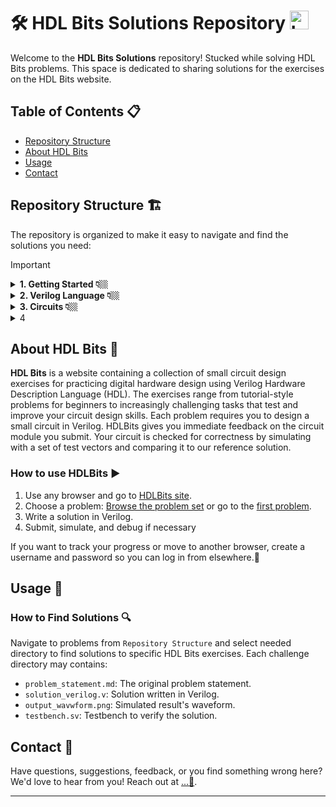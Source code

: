 # 🛠️ HDL Bits Solutions Repository   <img src="https://hdlbits.01xz.net/images/logo270.png" alt="Logo" width="30" height="30">

Welcome to the **HDL Bits Solutions** repository! Stucked while solving HDL Bits problems. This space is dedicated to sharing solutions for the exercises on the HDL Bits website.

## Table of Contents 📋


- [Repository Structure](#repository-structure)
- [About HDL Bits](#about-hdl-bits)
- [Usage](#usage)
- [Contact](#contact)


## Repository Structure 🏗️
The repository is organized to make it easy to navigate and find the solutions you need:

> [!IMPORTANT]
> <details>
>   <summary>  <strong>1. Getting Started 👇🏼</strong> </summary>
>   
>   - 1.1. [Step One](https://github.com/Nidhinchandran47/HDLbits-Solutions/tree/main/Getting%20Started/Step%20One)
>   - 1.2. [Zero](https://github.com/Nidhinchandran47/HDLbits-Solutions/tree/main/Getting%20Started/Zero)
>     
> </details>
> <details>
>   <summary> <strong>2. Verilog Language 👇🏼</strong> </summary>
> 
>   - <details>
>     <summary> 2.1. <a href="https://github.com/Nidhinchandran47/HDLbits-Solutions/tree/main/Verilog%20Language/Basics"> <b>Basic </b> </a> 🔻 </summary>
>     
>     - 2.1.1. [Simple wire](https://github.com/Nidhinchandran47/HDLbits-Solutions/tree/main/Verilog%20Language/Basics/Simple%20wire)
>     - 2.1.2. [Four wires](https://github.com/Nidhinchandran47/HDLbits-Solutions/tree/main/Verilog%20Language/Basics/Four%20wires)
>     - 2.1.3. [Inverter](https://github.com/Nidhinchandran47/HDLbits-Solutions/tree/main/Verilog%20Language/Basics/Inverter)
>     - 2.1.4. [And Gate](https://github.com/Nidhinchandran47/HDLbits-Solutions/tree/main/Verilog%20Language/Basics/And%20Gate)
>     - 2.1.5. [Nor Gate](https://github.com/Nidhinchandran47/HDLbits-Solutions/tree/main/Verilog%20Language/Basics/Nor%20gate)
>     - 2.1.6. [Xnor Gate](https://github.com/Nidhinchandran47/HDLbits-Solutions/tree/main/Verilog%20Language/Basics/Xnor%20gate)
>     - 2.1.7. [Declaring Wire](https://github.com/Nidhinchandran47/HDLbits-Solutions/tree/main/Verilog%20Language/Basics/Declaring%20wire)
>     - 2.1.8. [7458 Chip](https://github.com/Nidhinchandran47/HDLbits-Solutions/tree/main/Verilog%20Language/Basics/7458%20chip)
>         
>     </details>
>   - <details>
>     <summary> 2.2. <a href="https://github.com/Nidhinchandran47/HDLbits-Solutions/tree/main/Verilog%20Language/Vectors"> <b>Vectors </b> </a> 🔻 </summary>
> 
>     - 2.2.1. [Vector](https://github.com/Nidhinchandran47/HDLbits-Solutions/tree/main/Verilog%20Language/Vectors/Vector)
>     - 2.2.2. [Vector1](https://github.com/Nidhinchandran47/HDLbits-Solutions/tree/main/Verilog%20Language/Vectors/Vector%201)
>     - 2.2.3. [Vector 2](https://github.com/Nidhinchandran47/HDLbits-Solutions/tree/main/Verilog%20Language/Vectors/Vector%202)
>     - 2.2.4. [Vector gates](https://github.com/Nidhinchandran47/HDLbits-Solutions/tree/main/Verilog%20Language/Vectors/Vector%20gates)
>     - 2.2.5. [Gate 4](https://github.com/Nidhinchandran47/HDLbits-Solutions/tree/main/Verilog%20Language/Vectors/Gates%204)
>     - 2.2.6. [Vector 3](https://github.com/Nidhinchandran47/HDLbits-Solutions/tree/main/Verilog%20Language/Vectors/Vector%203)
>     - 2.2.7. [Vector Reverse](https://github.com/Nidhinchandran47/HDLbits-Solutions/tree/main/Verilog%20Language/Vectors/Vector%20Reverse)
>     - 2.2.8. [Vector 4](https://github.com/Nidhinchandran47/HDLbits-Solutions/tree/main/Verilog%20Language/Vectors/vector%204)
>     - 2.2.9. [Vector 5](https://github.com/Nidhinchandran47/HDLbits-Solutions/tree/main/Verilog%20Language/Vectors/Vector%205)
>       
>     </details>  
>   - <details>
>     <summary> 2.3. <a href="https://github.com/Nidhinchandran47/HDLbits-Solutions/tree/main/Verilog%20Language/Modules%20Hierarchy"> <b>Modules Hierarchy </b> </a> 🔻 </summary>
> 
>     - 2.3.1. [Module ](https://github.com/Nidhinchandran47/HDLbits-Solutions/tree/main/Verilog%20Language/Modules%20Hierarchy/Module)
>     - 2.3.2. [Module-Position ](https://github.com/Nidhinchandran47/HDLbits-Solutions/tree/main/Verilog%20Language/Modules%20Hierarchy/Module-position)
>     - 2.3.3. [Module-Name ](https://github.com/Nidhinchandran47/HDLbits-Solutions/tree/main/Verilog%20Language/Modules%20Hierarchy/Module-name)
>     - 2.3.4. [Module-Shift](https://github.com/Nidhinchandran47/HDLbits-Solutions/tree/main/Verilog%20Language/Modules%20Hierarchy/Module-shift)
>     - 2.3.5. [Module-Shift8](https://github.com/Nidhinchandran47/HDLbits-Solutions/tree/main/Verilog%20Language/Modules%20Hierarchy/Module-shift8)
>     - 2.3.6. [Adder 1 ](https://github.com/Nidhinchandran47/HDLbits-Solutions/tree/main/Verilog%20Language/Modules%20Hierarchy/Adder%201)
>     - 2.3.7. [Adder 2 ](https://github.com/Nidhinchandran47/HDLbits-Solutions/tree/main/Verilog%20Language/Modules%20Hierarchy/Adder%202)
>     - 2.3.8. [Carry Select Adder](https://github.com/Nidhinchandran47/HDLbits-Solutions/tree/main/Verilog%20Language/Modules%20Hierarchy/Carry%20Select%20adder)
>     - 2.3.9. [Adder cum Subtractor](https://github.com/Nidhinchandran47/HDLbits-Solutions/tree/main/Verilog%20Language/Modules%20Hierarchy/adder-sub)
> 
>     </details>
>   - <details>
>     <summary> 2.4. <a href="https://github.com/Nidhinchandran47/HDLbits-Solutions/tree/main/Verilog%20Language/Modules%20Hierarchy"> <b>Procedures </b> </a> 🔻 </summary>
> 
>     - 2.4.1. [Always Block - Combinational ](https://github.com/Nidhinchandran47/HDLbits-Solutions/tree/main/Verilog%20Language/Procedures/Always%20Block-Combinational)
>     - 2.4.2. [Always Block - Clocked ](https://github.com/Nidhinchandran47/HDLbits-Solutions/tree/main/Verilog%20Language/Procedures/Always%20Block-Clocked)
>     - 2.4.3. [If Statement ](https://github.com/Nidhinchandran47/HDLbits-Solutions/tree/main/Verilog%20Language/Procedures/If%20statement)
>     - 2.4.4. [If latch ](https://github.com/Nidhinchandran47/HDLbits-Solutions/tree/main/Verilog%20Language/Procedures/if%20latch)
>     - 2.4.5. [Case Statement](https://github.com/Nidhinchandran47/HDLbits-Solutions/tree/main/Verilog%20Language/Procedures/case%20statement)
>     - 2.4.6. [Priority Encoder](https://github.com/Nidhinchandran47/HDLbits-Solutions/tree/main/Verilog%20Language/Procedures/Priority%20encoder)
>     - 2.4.7. [Encoder with casez ](https://github.com/Nidhinchandran47/HDLbits-Solutions/tree/main/Verilog%20Language/Procedures/Encoder%20with%20casez)
>     - 2.4.8. [Avoiding Latch](https://github.com/Nidhinchandran47/HDLbits-Solutions/tree/main/Verilog%20Language/Procedures/Avoiding%20latch)
>     
>     </details>
>   - <details>
>     <summary> 2.5. <a href="https://github.com/Nidhinchandran47/HDLbits-Solutions/tree/main/Verilog%20Language/More%20Verilog%20Features"> <b>More Verilog Feature </b> </a> 🔻 </summary>
> 
>     - 2.5.1. [Conditional Ternry Operators ](https://github.com/Nidhinchandran47/HDLbits-Solutions/tree/main/Verilog%20Language/More%20Verilog%20Features/Conditional%20Ternary%20Operaters)
>     - 2.5.2. [Reduction Operators ](https://github.com/Nidhinchandran47/HDLbits-Solutions/tree/main/Verilog%20Language/More%20Verilog%20Features/Reduction%20operators)
>     - 2.5.3. [Reduction- Even wider gates ](https://github.com/Nidhinchandran47/HDLbits-Solutions/tree/main/Verilog%20Language/More%20Verilog%20Features/Reduction-%20even%20wider%20gates)
>     - 2.5.4. [For loop vector reversal ](https://github.com/Nidhinchandran47/HDLbits-Solutions/tree/main/Verilog%20Language/More%20Verilog%20Features/For%20loop%20vector%20reversal)
>     - 2.5.5. [For loop population count](https://github.com/Nidhinchandran47/HDLbits-Solutions/tree/main/Verilog%20Language/More%20Verilog%20Features/For%20loop%20population%20count)
>     - 2.5.6. [Generate- for loop adder](https://github.com/Nidhinchandran47/HDLbits-Solutions/tree/main/Verilog%20Language/More%20Verilog%20Features/Generate%20for%20loop%20adder)
>     - 2.5.7. [Generate- for loop BCD Adder ](https://github.com/Nidhinchandran47/HDLbits-Solutions/tree/main/Verilog%20Language/More%20Verilog%20Features/Generate%20for%20loop%20BCD%20adder)
>     
>     </details>
>   
> </details>

<details>
  <summary> <strong>3. Circuits 👇🏼</strong> </summary>
  
   - <details>
       <summary> 3.1. <a href="https://github.com/Nidhinchandran47/HDLbits-Solutions/tree/main/Circuits/Combinational%20Logic"> <b>Combinational Logic </b> </a> 🔻 </summary>
    
       - <details>
           <summary>3.1.1 <a href="https://github.com/Nidhinchandran47/HDLbits-Solutions/tree/main/Circuits/Combinational%20Logic/Basic%20Gates"> <b>Basic Gates </b> </a> 🔻 </summary>
         
         - 3.1.1.1. [Wire](https://github.com/Nidhinchandran47/HDLbits-Solutions/tree/main/Circuits/Combinational%20Logic/Basic%20Gates/Wire)
         - 3.1.1.2. [Ground](https://github.com/Nidhinchandran47/HDLbits-Solutions/tree/main/Circuits/Combinational%20Logic/Basic%20Gates/Ground)
         - 3.1.1.3. [NOR Gate](https://github.com/Nidhinchandran47/HDLbits-Solutions/tree/main/Circuits/Combinational%20Logic/Basic%20Gates/Nor%20Gate)
         - 3.1.1.4. [Another Gate](https://github.com/Nidhinchandran47/HDLbits-Solutions/tree/main/Circuits/Combinational%20Logic/Basic%20Gates/Another%20Gate)
         - 3.1.1.5. [Two Gates](https://github.com/Nidhinchandran47/HDLbits-Solutions/tree/main/Circuits/Combinational%20Logic/Basic%20Gates/Two%20Gates)
         - 3.1.1.6. [More Logic Gate](https://github.com/Nidhinchandran47/HDLbits-Solutions/tree/main/Circuits/Combinational%20Logic/Basic%20Gates/More%20logic%20gates)
         - 3.1.1.7. [7420 Chip](https://github.com/Nidhinchandran47/HDLbits-Solutions/tree/main/Circuits/Combinational%20Logic/Basic%20Gates/7420)
         - 3.1.1.8. [Truth Table](https://github.com/Nidhinchandran47/HDLbits-Solutions/tree/main/Circuits/Combinational%20Logic/Basic%20Gates/Truth%20Table)
         - 3.1.1.9. [Two Bit Equality](https://github.com/Nidhinchandran47/HDLbits-Solutions/tree/main/Circuits/Combinational%20Logic/Basic%20Gates/Two-Bit%20Equality)
         - 3.1.1.10. [Sample Circuit A](https://github.com/Nidhinchandran47/HDLbits-Solutions/tree/main/Circuits/Combinational%20Logic/Basic%20Gates/Sample%20Circuit%20A)
         - 3.1.1.11. [Sample Circuit B](https://github.com/Nidhinchandran47/HDLbits-Solutions/tree/main/Circuits/Combinational%20Logic/Basic%20Gates/Sample%20circuit%20B)
         - 3.1.1.12. [Combine A and B](https://github.com/Nidhinchandran47/HDLbits-Solutions/tree/main/Circuits/Combinational%20Logic/Basic%20Gates/Combine%20A%20and%20B)
         - 3.1.1.13. [Ring or Vibrate?](https://github.com/Nidhinchandran47/HDLbits-Solutions/tree/main/Circuits/Combinational%20Logic/Basic%20Gates/Ring%20or%20Vibrate)
         - 3.1.1.14. [Thermostat](https://github.com/Nidhinchandran47/HDLbits-Solutions/tree/main/Circuits/Combinational%20Logic/Basic%20Gates/Thermostat)
         - 3.1.1.15. [Population Counter](https://github.com/Nidhinchandran47/HDLbits-Solutions/tree/main/Circuits/Combinational%20Logic/Basic%20Gates/Population%20Count)
         - 3.1.1.16. [Gate and Vector](https://github.com/Nidhinchandran47/HDLbits-Solutions/tree/main/Circuits/Combinational%20Logic/Basic%20Gates/Gate%20and%20Vector)
         - 3.1.1.17. [Even Longer Vector](https://github.com/Nidhinchandran47/HDLbits-Solutions/tree/main/Circuits/Combinational%20Logic/Basic%20Gates/Even%20longer%20Vector)
             
         </details>
       - <details>
           <summary>3.1.2 <a href="https://github.com/Nidhinchandran47/HDLbits-Solutions/tree/main/Circuits/Combinational%20Logic/Multiplexers"> <b>Multiplexer </b> </a> 🔻</summary>
         
         - 3.1.2.1. [2 to 1 Multiplexer](https://github.com/Nidhinchandran47/HDLbits-Solutions/tree/main/Circuits/Combinational%20Logic/Multiplexers/2%20to%201%20MUX)
         - 3.1.2.2. [2 to 1 Bus Multiplexer](https://github.com/Nidhinchandran47/HDLbits-Solutions/tree/main/Circuits/Combinational%20Logic/Multiplexers/2%20to%201%20Bus%20MUX)
         - 3.1.2.3. [9 to 1 Multiplexer](https://github.com/Nidhinchandran47/HDLbits-Solutions/tree/main/Circuits/Combinational%20Logic/Multiplexers/9%20to%201%20MUX)
         - 3.1.2.4. [256 to 1 MUX](https://github.com/Nidhinchandran47/HDLbits-Solutions/tree/main/Circuits/Combinational%20Logic/Multiplexers/256%20to%201%20MUX)
         - 3.1.2.5. [256 to 1 4-bit MUX ](https://github.com/Nidhinchandran47/HDLbits-Solutions/tree/main/Circuits/Combinational%20Logic/Multiplexers/256%20to%201%204-bit%20MUX)
         
          
         </details>
       - <details>
           <summary>3.1.3 <a href="https://github.com/Nidhinchandran47/HDLbits-Solutions/tree/main/Circuits/Combinational%20Logic/Arithemetic%20Circuits"> <b>Arithematic Circuits </b> </a> 🔻</summary>
         
         - 3.1.3.1. [Half Adder](<Circuits/Combinational Logic/Arithemetic Circuits/01. Half Adder>)
         - 3.1.3.2. [Full Adder](<Circuits/Combinational Logic/Arithemetic Circuits/02. Full Adder>)
         - 3.1.3.3. [3-bit Binary Adder](<Circuits/Combinational Logic/Arithemetic Circuits/03. 3-bit Binary Adder>)
         - 3.1.3.4. [Adder](<Circuits/Combinational Logic/Arithemetic Circuits/04. Adder>)
         - 3.1.3.5. [Signed Addition Overflow](<Circuits/Combinational Logic/Arithemetic Circuits/05. Signed addition Overflow>)
         - 3.1.3.6. [100-bit Binary Adder](<Circuits/Combinational Logic/Arithemetic Circuits/06. Adder 100>)
         - 3.1.3.7. [4-bit BCD Adder](<Circuits/Combinational Logic/Arithemetic Circuits/07. 4-bit BCD Adder>)
  
         </details>
       - <details>
           <summary>3.1.4 <a href="https://github.com/Nidhinchandran47/HDLbits-Solutions/tree/main/Circuits/Combinational%20Logic/K-maps%20to%20Circuit"> <b>K-Maps to Circuit </b> </a> 🔻</summary>
         
         - 3.1.4.1. [3 Variable](<Circuits/Combinational Logic/K-maps to Circuit/01. 3 Variable>)
         - 3.1.4.2. [4 Variable 1](<Circuits/Combinational Logic/K-maps to Circuit/02. 4 Variable 1>)
         - 3.1.4.3. [4 Variable 2](<Circuits/Combinational Logic/K-maps to Circuit/03. 4 Variavle 2>)
         - 3.1.4.4. [4 Variavle 3](<Circuits/Combinational Logic/K-maps to Circuit/04. 4 Variavle 3>)
         - 3.1.4.5. [Minimum SOP and POS](<Circuits/Combinational Logic/K-maps to Circuit/05. Minimum SOP and POS>)
         - 3.1.4.6. [K-Map 1](<Circuits/Combinational Logic/K-maps to Circuit/06. K-Map 1>)
         - 3.1.4.7. [K-Map 2](<Circuits/Combinational Logic/K-maps to Circuit/07. K-Map 2>)
         - 3.1.4.8. [K-Map implemented with MUX](<Circuits/Combinational Logic/K-maps to Circuit/08. K-map with MUX>)
         
         </details>

   
   - <details>
       <summary> 3.2. <a href=""> <b>Sequential Logic </b> </a> 🔻 </summary>
    
       - <details>
           <summary>3.2.1 <a href=""> <b>Latches and Flip-Flops </b> </a> 🔻 </summary>
         
         - 3.2.1.1. [D flip-flop](<Circuits/Sequential Logic/Latches and Flip-Flops/01. D Flip-Flop>)
         - 3.2.1.2. [D flip-flops](<Circuits/Sequential Logic/Latches and Flip-Flops/02. D Flip-Flops>)
         - 3.2.1.3. [DFF with Reset](<Circuits/Sequential Logic/Latches and Flip-Flops/03. D Flip-Flops with reset>)
         - 3.2.1.4. [DFF with Reset Value](<Circuits/Sequential Logic/Latches and Flip-Flops/04. D Flip-Flop with reset value>)
         - 3.2.1.5. [DFF with Asynchronous Reset](<Circuits/Sequential Logic/Latches and Flip-Flops/05. DFF with asynchronous reset>)
         - 3.2.1.6. [DFF with Enable](<Circuits/Sequential Logic/Latches and Flip-Flops/06. DFF with byte enable>)
         - 3.2.1.7. [D Latch](<Circuits/Sequential Logic/Latches and Flip-Flops/07. D Latch>)
         - 3.2.1.8. [DFF 1](<Circuits/Sequential Logic/Latches and Flip-Flops/08. DFF 1>)
         - 3.2.1.9. [DFF 2](<Circuits/Sequential Logic/Latches and Flip-Flops/09. DFF 2>)
         - 3.2.1.10. [DFF + Gate](<Circuits/Sequential Logic/Latches and Flip-Flops/10. DFF + Gate>) 
         - 3.2.1.11. [MUX + DFF 1](<Circuits/Sequential Logic/Latches and Flip-Flops/11. DFF and MUX>)
         - 3.2.1.12. [MUX + DFF 2](<Circuits/Sequential Logic/Latches and Flip-Flops/12. DFF and MUX 2>)
         - 3.2.1.13. [DFF and Gates](<Circuits/Sequential Logic/Latches and Flip-Flops/13. DFFs and Gates>)
         - 3.2.1.14. [Circuit from Truth Table](<Circuits/Sequential Logic/Latches and Flip-Flops/14. Circuit from Truth table>)
         - 3.2.1.15. [Detect an Edge](<Circuits/Sequential Logic/Latches and Flip-Flops/15. Positive edge>)
         - 3.2.1.16. [Detect Both Edge](<Circuits/Sequential Logic/Latches and Flip-Flops/16. Detect both Edges>)
         - 3.2.1.17. [Edge Capture Register](<Circuits/Sequential Logic/Latches and Flip-Flops/17. Edge Capture Register>)
         - 3.2.1.18. [Dual-edge Triggered Flip-flop](<Circuits/Sequential Logic/Latches and Flip-Flops/18. Dual Edge Triggered FF>)
         
         </details>
       - <details>
           <summary>3.2.2 <a href=""> <b>Counters </b> </a> 🔻</summary>
         
         - 3.2.2.1. [Four-bit Counter](<Circuits/Sequential Logic/Counters/01. 4-Bit binart Counter>)
         - 3.2.2.2. [Decade Counter](<Circuits/Sequential Logic/Counters/02. Decade Counter>)
         - 3.2.2.3. [Decade Counter Again](<Circuits/Sequential Logic/Counters/03. Decade Counter Again>)
         - 3.2.2.4. [Slow Decade Counter](<Circuits/Sequential Logic/Counters/05. Slow Decade Counter>)
         - 3.2.2.5. [Counter 1-12](<Circuits/Sequential Logic/Counters/04. Counter 1-12>)
         - 3.2.2.6. [counter 1000](<Circuits/Sequential Logic/Counters/06. Counter 1000>)
         - 3.2.2.7. [4 digit Decimal Counter](<Circuits/Sequential Logic/Counters/07. 4-Digit Decimal Counter>)
         - 3.2.2.8. [12-hour Clock](<Circuits/Sequential Logic/Counters/08. 12-Hour Clock>)
         
          
         </details>
       - <details>
           <summary>3.2.3 <a href=""> <b>Shift Registers </b> </a> 🔻</summary>
         
         - 3.2.3.1 [4-bit Shift Register](<Circuits/Sequential Logic/Shift Register/01. 4-bit Shifter>)
         - 3.2.3.2 [Left-Right Rotator](<Circuits/Sequential Logic/Shift Register/02. Left-Right Rotator>)
         - 3.2.3.3 [Left-Right Arithematic Shift by 1 or 8](<Circuits/Sequential Logic/Shift Register/03. Left-Right Arithemetic shifter>)
         - 3.2.3.4 [5-bit LFSR](<Circuits/Sequential Logic/Shift Register/04. 5-bit LFSR>)
         - 3.2.3.5 [3-bit LFSR](<Circuits/Sequential Logic/Shift Register/05. 3-bit LFSR>)
         - 3.2.3.6 [32-bit LFSR](<Circuits/Sequential Logic/Shift Register/06. 32-bit LFSR>)
         - 3.2.3.7 [Shift Register 1](<Circuits/Sequential Logic/Shift Register/07. Shift Register>)
         - 3.2.3.8 [Shift register 2](<Circuits/Sequential Logic/Shift Register/08. Shift Register>)
         - 3.2.3.9 [3 input LUT](<Circuits/Sequential Logic/Shift Register/09. 3-input LUT>)
         
  
         </details>
       - <details>
           <summary>3.2.4 <a href=""> <b>More Circuits </b> </a> 🔻</summary>
         
         - 3.2.4.1. [Rule 90]()
         - 3.2.4.2. [Rule 110]()
         - 3.2.4.3. [Conways Game of Life 16X6]()
         
         </details>
       - <details>
           <summary>3.2.5 <a href=""> <b>Finite State Machines </b> </a> 🔻</summary>
         
         - 3.2.5.1. []()
         - 3.2.5.1. []()
         - 3.2.5.1. []()
         
         </details>
  
   
   - <details>
       <summary> 3.3. <a href=""> <b>Building Larger Circuit </b> </a> 🔻 </summary>
     
       - 3.3.1. []()
       
   </details> 
      


  </details>
</details>

<details>
  <summary>4</summary>

  - <details>
    <summary>4.1</summary>
    
    - 4.1.1
  
- <details>
    <summary>4.2</summary>
    
    - 4.2.1
  
  </details>
  
</details>


## About HDL Bits 🧠
**HDL Bits** is a website containing a collection of small circuit design exercises for practicing digital hardware design using Verilog Hardware Description Language (HDL). The exercises range from tutorial-style problems for beginners to increasingly challenging tasks that test and improve your circuit design skills. Each problem requires you to design a small circuit in Verilog. HDLBits gives you immediate feedback on the circuit module you submit. Your circuit is checked for correctness by simulating with a set of test vectors and comparing it to our reference solution.

### How to use HDLBits ▶️
1. Use any browser and go to [HDLBits site](https://hdlbits.01xz.net/wiki/Main_Page).
2. Choose a problem: [Browse the problem set](https://hdlbits.01xz.net/wiki/Problem_sets) or go to the [first problem](https://hdlbits.01xz.net/wiki/Step_one).
3. Write a solution in Verilog.
4. Submit, simulate, and debug if necessary

If you want to track your progress or move to another browser, create a username and password so you can log in from elsewhere.🔄


## Usage 📘
### How to Find Solutions 🔍
Navigate to problems from `Repository Structure` and select needed directory to find solutions to specific HDL Bits exercises. Each challenge directory may contains:
- `problem_statement.md`: The original problem statement.
- `solution_verilog.v`: Solution written in Verilog.
- `output_wavwform.png`: Simulated result's waveform.
- `testbench.sv`: Testbench to verify the solution.

## Contact 📧
Have questions, suggestions, feedback, or you find something wrong here? We'd love to hear from you! Reach out at [...💬](mailto:nidhinchandran470@gmail.com).

---

